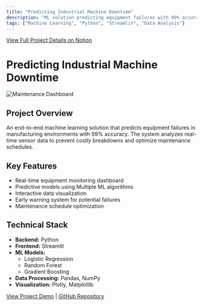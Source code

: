```yaml
---
title: "Predicting Industrial Machine Downtime"
description: "ML solution predicting equipment failures with 99% accuracy using sensor data."
tags: ["Machine Learning", "Python", "Streamlit", "Data Analysis"]
---
```



[View Full Project Details on Notion](https://rezo0o.notion.site/Predicting-Industrial-Machine-Downtime-165ef65955e88155b816e08dfdb05faf)


# Predicting Industrial Machine Downtime
![Maintenance Dashboard](/images/portfolio/Predicting-Industrial-Machine-Downtime/dashboard.jpg)

## Project Overview

An end-to-end machine learning solution that predicts equipment failures in manufacturing environments with 99% accuracy. The system analyzes real-time sensor data to prevent costly breakdowns and optimize maintenance schedules.

## Key Features

- Real-time equipment monitoring dashboard
- Predictive models using Multiple ML algorithms
- Interactive data visualization
- Early warning system for potential failures
- Maintenance schedule optimization

## Technical Stack

- **Backend:** Python
- **Frontend:** Streamlit
- **ML Models:** 
  - Logistic Regression
  - Random Forest
  - Gradient Boosting
- **Data Processing:** Pandas, NumPy
- **Visualization:** Plotly, Matplotlib



[View Project Demo](https://machinedowntimeapp-adtcbtmrethr5hkvejjc4v.streamlit.app/) | [GitHub Repository](https://github.com/rezo0o/machine_downtime_app)